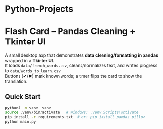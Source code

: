 # Python-Projects

# Flash Card – Pandas Cleaning + Tkinter UI

A small desktop app that demonstrates **data cleaning/formatting in pandas** wrapped in a **Tkinter UI**.  
It loads `data/french_words.csv`, cleans/normalizes text, and writes progress to `data/words_to_learn.csv`.  
Buttons (✔/✖) mark known words; a timer flips the card to show the translation.

## Quick Start
```bash
python3 -m venv .venv
source .venv/bin/activate   # Windows: .venv\Scripts\activate
pip install -r requirements.txt  # or: pip install pandas pillow
python main.py
